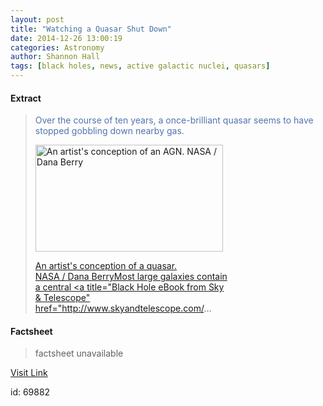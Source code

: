 ```yaml
---
layout: post
title: "Watching a Quasar Shut Down"
date: 2014-12-26 13:00:19
categories: Astronomy
author: Shannon Hall
tags: [black holes, news, active galactic nuclei, quasars]
---
```



#### Extract
><span style="color: #5274ae;">Over the course of ten years, a once-brilliant quasar seems to have stopped gobbling down nearby gas.<div id="attachment_255430872" style="width: 310px" class="wp-caption alignright"><a href="http://www.skyandtelescope.com/wp-content/uploads/AGN_Artists_Conception_480_274.jpg"><img class="size-medium wp-image-255430872" src="http://www.skyandtelescope.com/wp-content/uploads/AGN_Artists_Conception_480_274-300x171.jpg" alt="An artist's conception of an AGN. NASA / Dana Berry " width="300" height="171" /><p class="wp-caption-text">An artist's conception of a quasar.<br />NASA / Dana BerryMost large galaxies contain a central <a title="Black Hole eBook from Sky &amp; Telescope" href="http://www.skyandtelescope.com/...

#### Factsheet
>factsheet unavailable

[Visit Link](http://www.skyandtelescope.com/astronomy-news/watching-a-quasar-shut-down-122614/)

id:   69882



